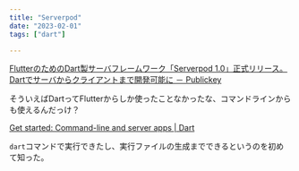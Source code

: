 ```yaml
---
title: "Serverpod"
date: "2023-02-01"
tags: ["dart"]

---
```


[FlutterのためのDart製サーバフレームワーク「Serverpod 1.0」正式リリース。Dartでサーバからクライアントまで開発可能に － Publickey](https://www.publickey1.jp/blog/23/flutterdartserverpod_10dart.html)

そういえばDartってFlutterからしか使ったことなかったな、コマンドラインからも使えるんだっけ？

[Get started: Command-line and server apps | Dart](https://dart.dev/tutorials/server/get-started)

`dart`コマンドで実行できたし、実行ファイルの生成までできるというのを初めて知った。
